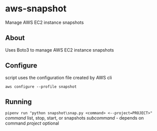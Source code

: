 # aws-snapshot
Manage AWS EC2 instance snapshots

## About
Uses Boto3 to manage AWS EC2 instance snapshots

## Configure
script uses the configuration file created by AWS cli

`aws configure --profile snapshot`

## Running

`pipenv run "python snapshot\snap.py <command> <--project=PROJECT>"`
*command* list, stop, start, or snapshots
*subcommand* - depends on command
*project* optional
